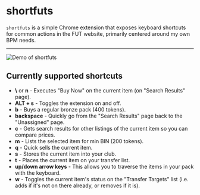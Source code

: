 # shortfuts

`shortfuts` is a simple Chrome extension that exposes keyboard shortcuts for common actions in the FUT website, primarily centered around my own BPM needs.

---

![Demo of shortfuts](https://raw.githubusercontent.com/martellaj/shortfuts/master/demo.gif)

## Currently supported shortcuts
* **\\** or **n** - Executes "Buy Now" on the current item (on "Search Results" page).
* **ALT + s** - Toggles the extension on and off.
* **b** - Buys a regular bronze pack (400 tokens).
* **backspace** - Quickly go from the "Search Results" page back to the "Unassigned" page.
* **c** - Gets search results for other listings of the current item so you can compare prices.
* **m** - Lists the selected item for min BIN (200 tokens).
* **q** - Quick sells the current item.
* **s** - Stores the current item into your club.
* **t** - Places the current item on your transfer list.
* **up/down arrow keys** - This allows you to traverse the items in your pack with the keyboard.
* **w** - Toggles the current item's status on the "Transfer Targets" list (i.e. adds if it's not on there already, or removes if it is).


